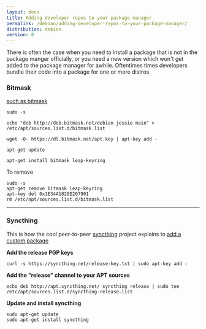 ```yaml
---
layout: docs
title: Adding developer repos to your package manager
permalink: /debian/adding-developer-repos-to-your-package-manager/
distribution: debian
version: 8
---
```


There is often the case when you need to install a package that is not in the package manger officially, or you need a new version which won't get added to the package manager for awhile. Oftentimes times developers bundle their code into a package for one or more distros.

### Bitmask

[such as bitmask](https://bitmask.net/en/install/linux)

```
sudo -s
```

```
echo "deb http://deb.bitmask.net/debian jessie main" > /etc/apt/sources.list.d/bitmask.list
```

```
wget -O- https://dl.bitmask.net/apt.key | apt-key add -
```
```
apt-get update
```

```
apt-get install bitmask leap-keyring
```

To remove

```
sudo -s
apt-get remove bitmask leap-keyring
apt-key del 0x1E34A1828E207901
rm /etc/apt/sources.list.d/bitmask.list
```

---


### Syncthing

This is how the cool peer-to-peer [syncthing](https://syncthing.net) project explains to [add a custom package](http://apt.syncthing.net)

**Add the release PGP keys**

```
curl -s https://syncthing.net/release-key.txt | sudo apt-key add -
```

**Add the "release" channel to your APT sources**

```
echo deb http://apt.syncthing.net/ syncthing release | sudo tee /etc/apt/sources.list.d/syncthing-release.list
```

 **Update and install syncthing**

```
sudo apt-get update
sudo apt-get install syncthing
```
